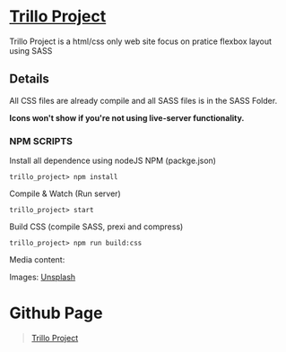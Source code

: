 
# [Trillo Project](https://cytsuda.github.io/trillo_project/)

Trillo Project is a html/css only web site focus on pratice flexbox layout using SASS

## Details
All CSS files are already compile and all SASS files is in the SASS Folder.

**Icons won't show if you're not using live-server functionality.**

### NPM SCRIPTS

Install all dependence using nodeJS NPM (packge.json)

```trillo_project> npm install```

Compile & Watch (Run server)

```trillo_project> start```

Build CSS (compile SASS, prexi and compress)

```trillo_project> npm run build:css```

Media content:

Images: [Unsplash](http://unsplash.com/)

# Github Page
> [Trillo Project](https://cytsuda.github.io/trillo_project/)
